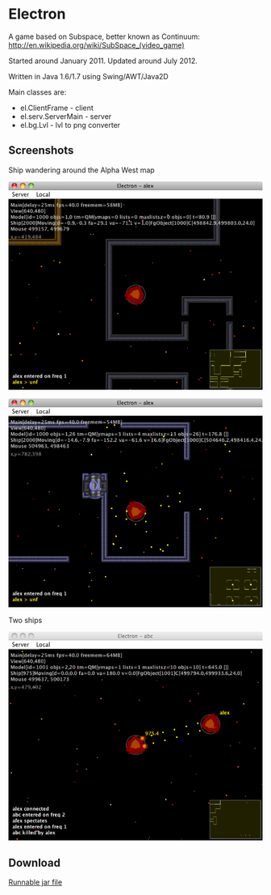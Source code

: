 Electron
===========

A game based on Subspace, better known as Continuum:
http://en.wikipedia.org/wiki/SubSpace_(video_game)

Started around January 2011. Updated around July 2012.

Written in Java 1.6/1.7 using Swing/AWT/Java2D

Main classes are:
- el.ClientFrame - client
- el.serv.ServerMain - server
- el.bg.Lvl - lvl to png converter
  
Screenshots
-----------

Ship wandering around the Alpha West map

![Screenshot](el1.png)

![Screenshot](el2.png)

Two ships

![Screenshot](el4.png)

Download
--------

[Runnable jar file](https://www.dropbox.com/s/qby3mf6wp6wluhk/el.jar?dl=0)
